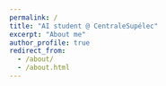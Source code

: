 ```yaml
---
permalink: /
title: "AI student @ CentraleSupélec"
excerpt: "About me"
author_profile: true
redirect_from: 
  - /about/
  - /about.html
---
```


